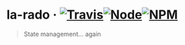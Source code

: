 # la-rado · [![Travis](https://img.shields.io/travis/flipactual/la-rado.svg?style=flat-square)](https://travis-ci.org/flipactual/la-rado/)[![Node](https://img.shields.io/node/v/la-rado.svg?style=flat-square)](http://npmjs.com/package/la-rado)[![NPM](https://img.shields.io/npm/v/la-rado.svg?style=flat-square)](http://npmjs.com/package/la-rado)

> State management... again

